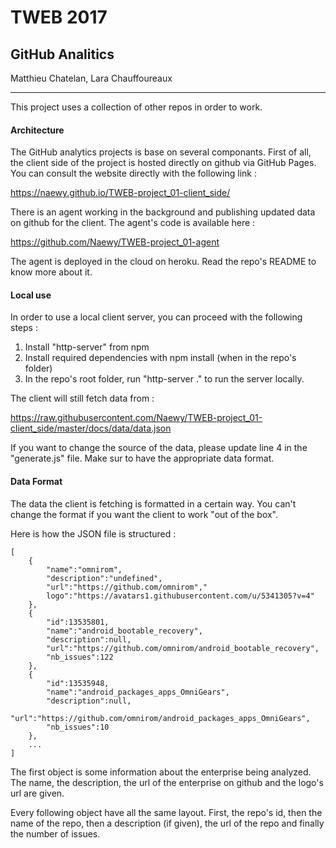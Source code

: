 # TWEB 2017

## GitHub Analitics
Matthieu Chatelan, Lara Chauffoureaux

---

This project uses a collection of other repos in order to work. 

#### Architecture
The GitHub analytics projects is base on several componants. First of all, the client side of the project is hosted directly on github via GitHub Pages. You can consult the website directly with the following link : 

https://naewy.github.io/TWEB-project_01-client_side/

There is an agent working in the background and publishing updated data on github for the client. The agent's code is available here : 

https://github.com/Naewy/TWEB-project_01-agent

The agent is deployed in the cloud on heroku. Read the repo's README to know more about it.

#### Local use

In order to use a local client server, you can proceed with the following steps : 

1) Install "http-server" from npm
2) Install required dependencies with npm install (when in the repo's folder)
3) In the repo's root folder, run "http-server ." to run the server locally.

The client will still fetch data from : 

https://raw.githubusercontent.com/Naewy/TWEB-project_01-client_side/master/docs/data/data.json

If you want to change the source of the data, please update line 4 in the "generate.js" file. Make sur to have the appropriate data format.

#### Data Format

The data the client is fetching is formatted in a certain way. You can't change the format if you want the client to work "out of the box".

Here is how the JSON file is structured :

	[
		{
			"name":"omnirom",
			"description":"undefined",
			"url":"https://github.com/omnirom","
			logo":"https://avatars1.githubusercontent.com/u/5341305?v=4"
		},
		{
			"id":13535801,
			"name":"android_bootable_recovery",
			"description":null,
			"url":"https://github.com/omnirom/android_bootable_recovery",
			"nb_issues":122
		},
		{
			"id":13535948,
			"name":"android_packages_apps_OmniGears",
			"description":null,
			"url":"https://github.com/omnirom/android_packages_apps_OmniGears",
			"nb_issues":10
		},
		...
	]

The first object is some information about the enterprise being analyzed. The name, the description, the url of the enterprise on github and the logo's url are given. 

Every following object have all the same layout. First, the repo's id, then the name of the repo, then a description (if given), the url of the repo and finally the number of issues.
